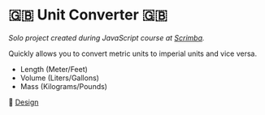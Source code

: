 # 🇬🇧 Unit Converter 🇬🇧

*Solo project created during JavaScript course at [Scrimba](scrimba.com).*

Quickly allows you to convert metric units to imperial units and vice versa. 

- Length (Meter/Feet)
- Volume (Liters/Gallons)
- Mass (Kilograms/Pounds)

🎨 [Design](https://www.figma.com/file/AdqUVRQCZGP1zRcEvzmJTm/Unit-Conversion?node-id=0%3A1)

